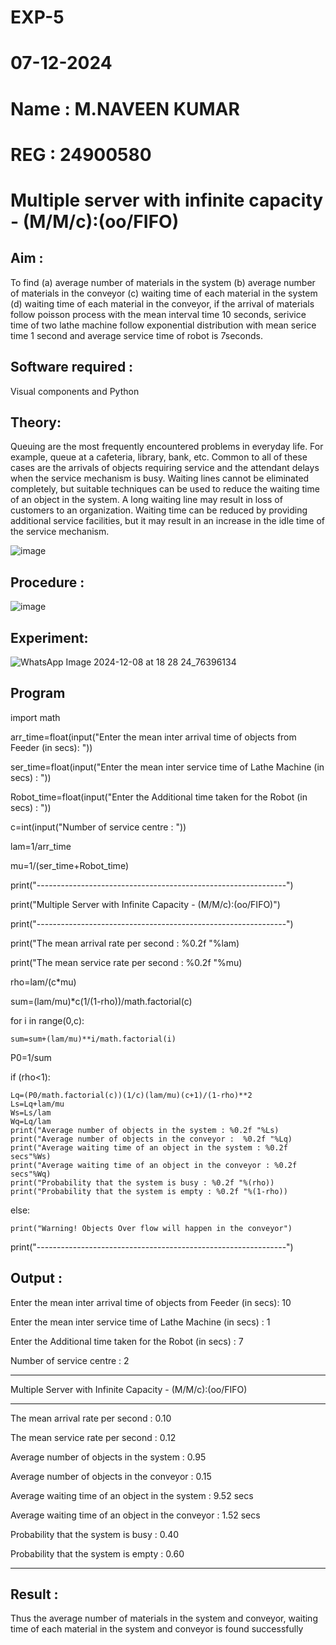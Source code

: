 # EXP-5
# 07-12-2024
# Name : M.NAVEEN KUMAR
# REG : 24900580



# Multiple server with infinite capacity - (M/M/c):(oo/FIFO)
## Aim :
To find (a) average number of materials in the system (b) average number of materials in the conveyor (c) waiting time of each material in the system (d) waiting time of each material in the conveyor, if the arrival  of materials follow poisson process with the mean interval time 10 seconds, serivice time of two lathe machine follow exponential distribution with mean serice time 1 second and average service time of robot is 7seconds.

## Software required :
Visual components and Python

## Theory:
Queuing are the most frequently encountered problems in everyday life. For example, queue at a cafeteria, library, bank, etc. Common to all of these cases are the arrivals of objects requiring service and the attendant delays when the service mechanism is busy. Waiting lines cannot be eliminated completely, but suitable techniques can be used to reduce the waiting time of an object in the system. A long waiting line may result in loss of customers to an organization. Waiting time can be reduced by providing additional service facilities, but it may result in an increase in the idle time of the service mechanism.

![image](https://user-images.githubusercontent.com/103921593/203238035-1c8109bc-cbf2-4c77-baea-c5b682a752ef.png)

## Procedure :

![image](https://user-images.githubusercontent.com/103921593/203238265-176740b0-eae2-4772-90be-5449869ac9b0.png)




## Experiment:

![WhatsApp Image 2024-12-08 at 18 28 24_76396134](https://github.com/user-attachments/assets/fd4bc9bc-683d-4362-92eb-12ec5850b2a3)


## Program

import math

arr_time=float(input("Enter the mean inter arrival time of objects from Feeder (in secs): "))

ser_time=float(input("Enter the mean  inter service time of Lathe Machine (in secs) :  "))

Robot_time=float(input("Enter the Additional time taken for the Robot (in secs) :  "))

c=int(input("Number of service centre :  "))

lam=1/arr_time

mu=1/(ser_time+Robot_time)

print("--------------------------------------------------------------")

print("Multiple Server with Infinite Capacity - (M/M/c):(oo/FIFO)")

print("--------------------------------------------------------------")

print("The mean arrival rate per second : %0.2f "%lam)

print("The mean service rate per second : %0.2f "%mu)

rho=lam/(c*mu)

sum=(lam/mu)*c(1/(1-rho))/math.factorial(c)

for i in range(0,c):

    sum=sum+(lam/mu)**i/math.factorial(i)

P0=1/sum

if (rho<1):
   
    Lq=(P0/math.factorial(c))(1/c)(lam/mu)(c+1)/(1-rho)**2
    Ls=Lq+lam/mu
    Ws=Ls/lam
    Wq=Lq/lam
    print("Average number of objects in the system : %0.2f "%Ls)
    print("Average number of objects in the conveyor :  %0.2f "%Lq)
    print("Average waiting time of an object in the system : %0.2f secs"%Ws)
    print("Average waiting time of an object in the conveyor : %0.2f secs"%Wq)
    print("Probability that the system is busy : %0.2f "%(rho))
    print("Probability that the system is empty : %0.2f "%(1-rho))
else:
   
    print("Warning! Objects Over flow will happen in the conveyor")
print("--------------------------------------------------------------")

## Output :

Enter the mean inter arrival time of objects from Feeder (in secs): 10

Enter the mean  inter service time of Lathe Machine (in secs) :  1

Enter the Additional time taken for the Robot (in secs) :  7

Number of service centre :  2

--------------------------------------------------------------

Multiple Server with Infinite Capacity - (M/M/c):(oo/FIFO)

--------------------------------------------------------------

The mean arrival rate per second : 0.10 

The mean service rate per second : 0.12 

Average number of objects in the system : 0.95 

Average number of objects in the conveyor :  0.15 

Average waiting time of an object in the system : 9.52 secs

Average waiting time of an object in the conveyor : 1.52 secs

Probability that the system is busy : 0.40 

Probability that the system is empty : 0.60 

--------------------------------------------------------------

## Result : 

Thus the average number of materials in the system and conveyor, waiting time of each material in the system and conveyor is found successfully


